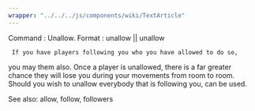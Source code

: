```yaml
---
wrapper: "../../../js/components/wiki/TextArticle"
---
```

Command : Unallow.
Format  : unallow <who> || unallow <all>

     If you have players following you who you have allowed to do so,
you may <unallow> them also.  Once a player is unallowed, there is a
far greater chance they will lose you during your movements from room to 
room.  Should you wish to unallow everybody that is following you, 
<unallow all> can be used.

See also: allow, follow, followers
